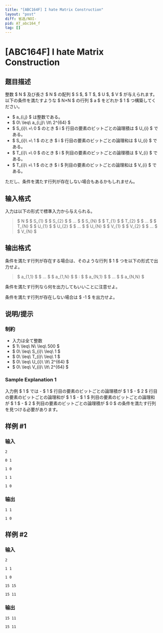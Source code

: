 ```yaml
---
title: "[ABC164F] I hate Matrix Construction"
layout: "post"
diff: 省选/NOI-
pid: AT_abc164_f
tag: []
---
```


# [ABC164F] I hate Matrix Construction

## 题目描述

[problemUrl]: https://atcoder.jp/contests/abc164/tasks/abc164_f

整数 $ N $ 及び長さ $ N $ の配列 $ S $, $ T $, $ U $, $ V $ が与えられます。 以下の条件を満たすような $ N×N $ の行列 $ a $ をどれか $ 1 $ つ構築してください。

- $ a_{i,j} $ は整数である。
- $ 0\ \leq\ a_{i,j}\ \lt\ 2^{64} $
- $ S_{i}\ =\ 0 $ のとき $ i $ 行目の要素のビットごとの論理積は $ U_{i} $ である。
- $ S_{i}\ =\ 1 $ のとき $ i $ 行目の要素のビットごとの論理和は $ U_{i} $ である。
- $ T_{i}\ =\ 0 $ のとき $ i $ 列目の要素のビットごとの論理積は $ V_{i} $ である。
- $ T_{i}\ =\ 1 $ のとき $ i $ 列目の要素のビットごとの論理和は $ V_{i} $ である。

ただし、条件を満たす行列が存在しない場合もあるかもしれません。

## 输入格式

入力は以下の形式で標準入力から与えられる。

> $ N $ $ S_{1} $ $ S_{2} $ $ ... $ $ S_{N} $ $ T_{1} $ $ T_{2} $ $ ... $ $ T_{N} $ $ U_{1} $ $ U_{2} $ $ ... $ $ U_{N} $ $ V_{1} $ $ V_{2} $ $ ... $ $ V_{N} $

## 输出格式

条件を満たす行列が存在する場合は、そのような行列 $ 1 $ つを以下の形式で出力せよ。

> $ a_{1,1} $ $ ... $ $ a_{1,N} $ $ : $ $ a_{N,1} $ $ ... $ $ a_{N,N} $

条件を満たす行列なら何を出力してもいいことに注意せよ。

条件を満たす行列が存在しない場合は $ -1 $ を出力せよ。

## 说明/提示

### 制約

- 入力は全て整数
- $ 1\ \leq\ N\ \leq\ 500 $
- $ 0\ \leq\ S_{i}\ \leq\ 1 $
- $ 0\ \leq\ T_{i}\ \leq\ 1 $
- $ 0\ \leq\ U_{i}\ \lt\ 2^{64} $
- $ 0\ \leq\ V_{i}\ \lt\ 2^{64} $

### Sample Explanation 1

入力例 $ 1 $ では - $ 1 $ 行目の要素のビットごとの論理積が $ 1 $ - $ 2 $ 行目の要素のビットごとの論理和が $ 1 $ - $ 1 $ 列目の要素のビットごとの論理和が $ 1 $ - $ 2 $ 列目の要素のビットごとの論理積が $ 0 $ の条件を満たす行列を見つける必要があります。

## 样例 #1

### 输入

```
2
0 1
1 0
1 1
1 0
```

### 输出

```
1 1
1 0
```

## 样例 #2

### 输入

```
2
1 1
1 0
15 15
15 11
```

### 输出

```
15 11
15 11
```

